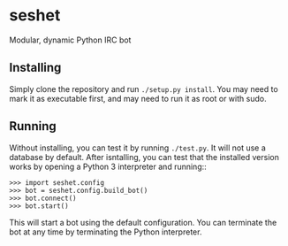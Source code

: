 seshet
======

Modular, dynamic Python IRC bot


Installing
----------

Simply clone the repository and run ``./setup.py install``. You may need to mark it as executable first, and may need to run it as root or with sudo.

Running
-------

Without installing, you can test it by running ``./test.py``. It will not use a database by default. After isntalling, you can test that the installed version works by opening a Python 3 interpreter and running::

    >>> import seshet.config
    >>> bot = seshet.config.build_bot()
    >>> bot.connect()
    >>> bot.start()
    
This will start a bot using the default configuration. You can terminate the bot at any time by terminating the Python interpreter.
